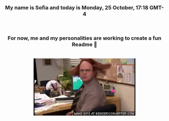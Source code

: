 


<div align="center">
<h3 >My name is Sofia and today is Monday, 25 October, 17:18 GMT-4</h3><br>
<h3 >For now, me and my personalities are working to create a fun Readme 👋
</h3><br>
<img src='img/dwight.gif' alt='working...'/>
</div>
